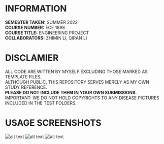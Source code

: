 # INFORMATION
__SEMESTER TAKEN:__ SUMMER 2022  
__COURSE NUMBER:__  ECE 1898  
__COURSE TITLE:__   ENGINEERING PROJECT  
__COLLABORATORS:__   ZHIMIN LI, QIRAN LI    

# DISCLAMIER
ALL CODE ARE WITTEN BY MYSELF EXCLUDING THOSE MARKED AS TEMPLATE FILES.  
ALTHOUGH PUBLIC, THIS REPOSITORY SERVES MERELY AS MY OWN STUDY REFERENCE.  
__PLEASE DO NOT INCLUDE THEM IN YOUR OWN SUBMISSIONS.__  
IMPORTANT: WE DO NOT HOLD COPYRIGHTS TO ANY DISEASE PICTURES INCLUDED IN THE TEST FOLDERS.

# USAGE SCREENSHOTS
![alt text](https://github.com/chien916/SUMM2022_ECE1898/blob/main/_readme/_preview1.jpg?raw=true)
![alt text](https://github.com/chien916/SUMM2022_ECE1898/blob/main/_readme/_preview2.jpg?raw=true)
![alt text](https://github.com/chien916/SUMM2022_ECE1898/blob/main/_readme/_preview3.jpg?raw=true)
